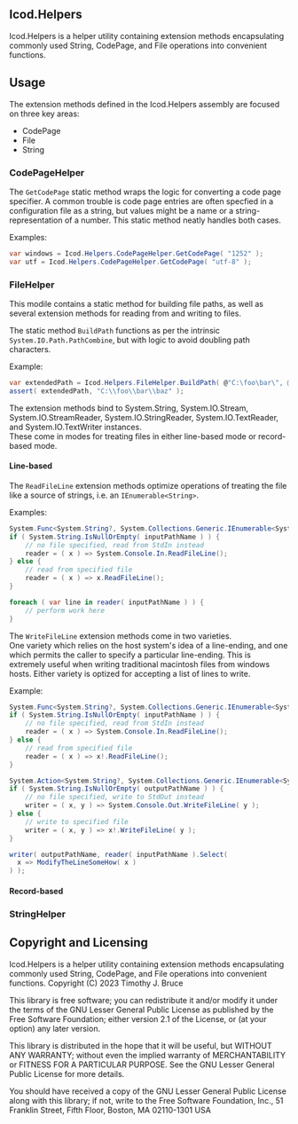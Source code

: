 ## Icod.Helpers
Icod.Helpers is a helper utility containing extension methods 
encapsulating commonly used String, CodePage, and File operations 
into convenient functions.

## Usage
The extension methods defined in the Icod.Helpers assembly are 
focused on three key areas:
* CodePage
* File
* String


### CodePageHelper
The `GetCodePage` static method wraps the logic for converting a 
code page specifier.  A common trouble is code page entries are 
often specfied in a configuration file as a string, but values 
might be a name or a string-representation of a number.  This 
static method neatly handles both cases.

Examples: 
``` csharp
var windows = Icod.Helpers.CodePageHelper.GetCodePage( "1252" );
var utf = Icod.Helpers.CodePageHelper.GetCodePage( "utf-8" );
```

### FileHelper
This modile contains a static method for building file paths, as 
well as several extension methods for reading from and writing 
to files.

The static method `BuildPath` functions as per the intrinsic 
`System.IO.Path.PathCombine`, but with logic to avoid doubling 
path characters.

Example:
``` csharp
var extendedPath = Icod.Helpers.FileHelper.BuildPath( @"C:\foo\bar\", @'\', @"\baz" );
assert( extendedPath, "C:\\foo\\bar\\baz" );
```

The extension methods bind to System.String, System.IO.Stream, 
System.IO.StreamReader, System.IO.StringReader, 
System.IO.TextReader, and System.IO.TextWriter instances.  
These come in modes for treating files in either line-based 
mode or record-based mode.

#### Line-based
The `ReadFileLine` extension methods optimize operations of 
treating the file like a source of strings, i.e. an 
`IEnumerable<String>`.

Examples:
``` csharp
System.Func<System.String?, System.Collections.Generic.IEnumerable<System.String>> reader;
if ( System.String.IsNullOrEmpty( inputPathName ) ) {
	// no file specified, read from StdIn instead
	reader = ( x ) => System.Console.In.ReadFileLine();
} else {
	// read from specified file
	reader = ( x ) => x.ReadFileLine();
}

foreach ( var line in reader( inputPathName ) ) {
	// perform work here
}
```

The `WriteFileLine` extension methods come in two varieties.  
One variety which relies on the host system's idea of a 
line-ending, and one which permits the caller to specify a 
particular line-ending.  This is extremely useful when writing 
traditional macintosh files from windows hosts.  Either 
variety is optized for accepting a list of lines to write.

Example:
``` csharp
System.Func<System.String?, System.Collections.Generic.IEnumerable<System.String>> reader;
if ( System.String.IsNullOrEmpty( inputPathName ) ) {
	// no file specified, read from StdIn instead
	reader = ( x ) => System.Console.In.ReadFileLine();
} else {
	// read from specified file
	reader = ( x ) => x!.ReadFileLine();
}

System.Action<System.String?, System.Collections.Generic.IEnumerable<System.String>> writer;
if ( System.String.IsNullOrEmpty( outputPathName ) ) {
	// no file specified, write to StdOut instead
	writer = ( x, y ) => System.Console.Out.WriteFileLine( y );
} else {
	// write to specified file
	writer = ( x, y ) => x!.WriteFileLine( y );
}

writer( outputPathName, reader( inputPathName ).Select(
  x => ModifyTheLineSomeHow( x )
) );
```

#### Record-based

### StringHelper

## Copyright and Licensing
Icod.Helpers is a helper utility containing extension methods 
encapsulating commonly used String, CodePage, and File operations 
into convenient functions.
Copyright (C) 2023 Timothy J. Bruce

This library is free software; you can redistribute it and/or
modify it under the terms of the GNU Lesser General Public
License as published by the Free Software Foundation; either
version 2.1 of the License, or (at your option) any later version.

This library is distributed in the hope that it will be useful,
but WITHOUT ANY WARRANTY; without even the implied warranty of
MERCHANTABILITY or FITNESS FOR A PARTICULAR PURPOSE.  See the GNU
Lesser General Public License for more details.

You should have received a copy of the GNU Lesser General Public
License along with this library; if not, write to the Free Software
Foundation, Inc., 51 Franklin Street, Fifth Floor, Boston, MA  02110-1301
USA
